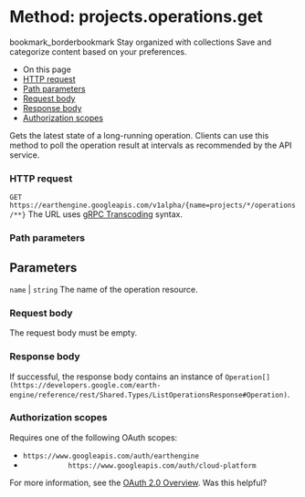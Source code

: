  
#  Method: projects.operations.get
bookmark_borderbookmark Stay organized with collections  Save and categorize content based on your preferences.
  * On this page
  * [HTTP request](https://developers.google.com/earth-engine/reference/rest/v1alpha/projects.operations/get#http-request)
  * [Path parameters](https://developers.google.com/earth-engine/reference/rest/v1alpha/projects.operations/get#path-parameters)
  * [Request body](https://developers.google.com/earth-engine/reference/rest/v1alpha/projects.operations/get#request-body)
  * [Response body](https://developers.google.com/earth-engine/reference/rest/v1alpha/projects.operations/get#response-body)
  * [Authorization scopes](https://developers.google.com/earth-engine/reference/rest/v1alpha/projects.operations/get#authorization-scopes)


Gets the latest state of a long-running operation. Clients can use this method to poll the operation result at intervals as recommended by the API service.
### HTTP request
`GET https://earthengine.googleapis.com/v1alpha/{name=projects/*/operations/**}`
The URL uses [gRPC Transcoding](https://google.aip.dev/127) syntax.
### Path parameters
Parameters  
---  
`name` |  `string` The name of the operation resource.  
### Request body
The request body must be empty.
### Response body
If successful, the response body contains an instance of `Operation[](https://developers.google.com/earth-engine/reference/rest/Shared.Types/ListOperationsResponse#Operation)`.
### Authorization scopes
Requires one of the following OAuth scopes:
  * `https://www.googleapis.com/auth/earthengine`
  * `           https://www.googleapis.com/auth/cloud-platform`


For more information, see the [OAuth 2.0 Overview](https://developers.google.com/identity/protocols/OAuth2).
Was this helpful?

